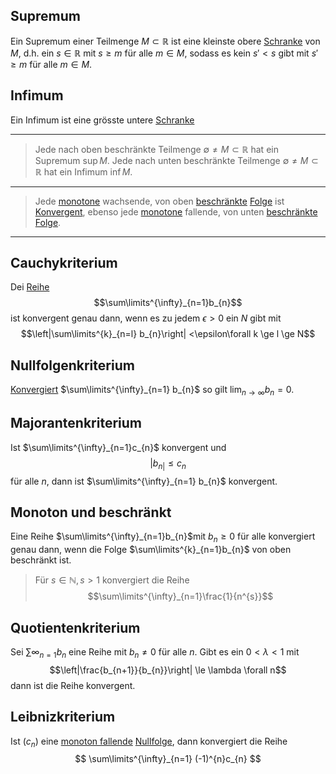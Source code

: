 
## Supremum
Ein Supremum einer Teilmenge $M \subset \mathbb R$ ist eine kleinste obere [Schranke](Schranken.md) von $M$, d.h. ein $s\in\mathbb R$ mit $s \ge m$ für alle $m\in M$, sodass es kein $s' < s$ gibt mit $s' \ge m$ für alle $m\in M$. 

## Infimum
Ein Infimum ist eine grösste untere [Schranke](Schranken.md)

---

> Jede nach oben beschränkte Teilmenge $\emptyset \not = M \subset \mathbb R$ hat ein Supremum $\sup M$.
> Jede nach unten beschränkte Teilmenge $\emptyset\not= M \subset\mathbb R$ hat ein Infimum $\inf M$.

---

> Jede [monotone](Mathe/Folgen.md#Monotonie) wachsende, von oben [beschränkte](Mathe/Funktionen.md#Beschränkt) [Folge](Mathe/Folgen.md) ist [Konvergent](Mathe/Folgen.md#Konvergent%20und%20Divergent), ebenso jede [monotone](Mathe/Folgen.md#Monotonie) fallende, von unten [beschränkte](Mathe/Funktionen.md#Beschränkt) [Folge](Mathe/Folgen.md).


---
## Cauchykriterium 
Dei [Reihe](Reihe.md) 
$$\sum\limits^{\infty}_{n=1}b_{n}$$
ist konvergent genau dann, wenn es zu jedem $\epsilon > 0$ ein $N$ gibt mit 
$$\left|\sum\limits^{k}_{n=l} b_{n}\right| <\epsilon\forall k \ge l \ge N$$

## Nullfolgenkriterium

[Konvergiert](Konvergenz.md) $\sum\limits^{\infty}_{n=1} b_{n}$ so gilt $\lim_{n\to\infty} b_{n} = 0$.

## Majorantenkriterium
Ist $\sum\limits^{\infty}_{n=1}c_{n}$ konvergent und 
$$|b_{n|}\le c_{n}$$
für alle $n$, dann ist $\sum\limits^{\infty}_{n=1} b_{n}$ konvergent.

## Monoton und beschränkt
Eine Reihe $\sum\limits^{\infty}_{n=1}b_{n}$mit $b_{n} \ge 0$ für alle konvergiert genau dann, wenn die Folge $\sum\limits^{k}_{n=1}b_{n}$ von oben beschränkt ist. 

> Für $s\in\mathbb N, s > 1$ konvergiert die Reihe
> $$\sum\limits^{\infty}_{n=1}\frac{1}{n^{s}}$$

## Quotientenkriterium
Sei $\sum\limits{\infty}_{n=1} b_{n}$ eine Reihe mit $b_{n} \not = 0$ für alle $n$. Gibt es ein $0<\lambda<1$ mit
$$\left|\frac{b_{n+1}}{b_{n}}\right| \le \lambda \forall n$$
dann ist die Reihe konvergent.


## Leibnizkriterium

Ist $(c_{n})$ eine [monoton fallende](Mathe/Funktionen.md#Monoton%20Fallend) [Nullfolge](Nullfolge.md), dann konvergiert die Reihe
$$
\sum\limits^{\infty}_{n=1} (-1)^{n}c_{n}
$$
